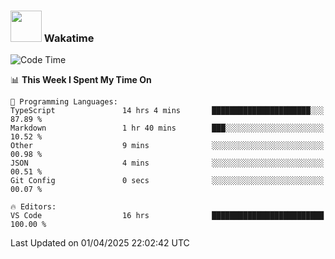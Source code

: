 ### <img src="https://media.giphy.com/media/VgCDAzcKvsR6OM0uWg/giphy.gif" width="50"> Wakatime

  <!--START_SECTION:waka-->
![Code Time](http://img.shields.io/badge/Code%20Time-1%2C531%20hrs%2022%20mins-blue)

📊 **This Week I Spent My Time On** 

```text
💬 Programming Languages: 
TypeScript               14 hrs 4 mins       ██████████████████████░░░   87.89 % 
Markdown                 1 hr 40 mins        ███░░░░░░░░░░░░░░░░░░░░░░   10.52 % 
Other                    9 mins              ░░░░░░░░░░░░░░░░░░░░░░░░░   00.98 % 
JSON                     4 mins              ░░░░░░░░░░░░░░░░░░░░░░░░░   00.51 % 
Git Config               0 secs              ░░░░░░░░░░░░░░░░░░░░░░░░░   00.07 % 

🔥 Editors: 
VS Code                  16 hrs              █████████████████████████   100.00 % 
```


 Last Updated on 01/04/2025 22:02:42 UTC
<!--END_SECTION:waka-->
